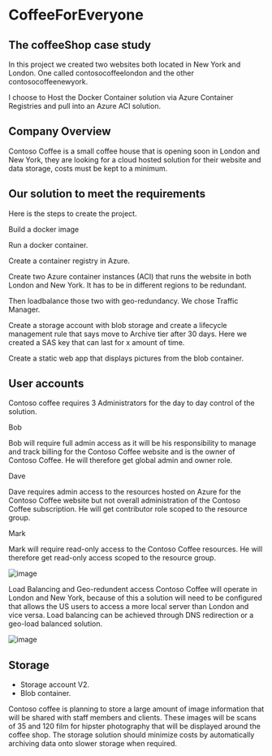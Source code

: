 # CoffeeForEveryone
## The coffeeShop case study
In this project we created two websites both located in New York and London. One called contosocoffeelondon and the other contosocoffeenewyork.

I choose to Host the Docker Container solution via Azure Container Registries and pull into an Azure ACI solution.

## Company Overview
Contoso Coffee is a small coffee house that is opening soon in London and New York, they are looking for a cloud hosted solution for their website and data storage, costs must be kept to a minimum.

## Our solution to meet the requirements
Here is the steps to create the project.

Build a docker image

Run a docker container.

Create a container registry in Azure.

Create two Azure container instances (ACI) that runs the website in both London and New York. It has to be in different regions to be redundant.

Then loadbalance those two with geo-redundancy. We chose Traffic Manager.

Create a storage account with blob storage and create a lifecycle management rule that says move to Archive tier after 30 days. Here we created a SAS key that can last for x amount of time.

Create a static web app that displays pictures from the blob container.

## User accounts
Contoso coffee requires 3 Administrators for the day to day control of the solution.

Bob

Bob will require full admin access as it will be his responsibility to manage and track billing for the Contoso Coffee website and is the owner of Contoso Coffee. He will therefore get global admin and owner role.

Dave

Dave requires admin access to the resources hosted on Azure for the Contoso Coffee website but not overall administration of the Contoso Coffee subscription. He will get contributor role scoped to the resource group.

Mark

Mark will require read-only access to the Contoso Coffee resources. He will therefore get read-only access scoped to the resource group.

  ![image](https://user-images.githubusercontent.com/70135704/226916537-bbcbc859-9002-4b0d-9ccc-71d21d10f882.png)



Load Balancing and Geo-redundent access
Contoso Coffee will operate in London and New York, because of this a solution will need to be configured that allows the US users to access a more local server than London and vice versa. Load balancing can be achieved through DNS redirection or a geo-load balanced solution.

![image](https://user-images.githubusercontent.com/70135704/226916682-7163bcc5-bb8e-4005-be14-b553f04c0b9b.png)

## Storage

- Storage account V2.
- Blob container. 

Contoso coffee is planning to store a large amount of image information that will be shared with staff members and clients. These images will be scans of 35 and 120 film for hipster photography that will be displayed around the coffee shop. The storage solution should minimize costs by automatically archiving data onto slower storage when required.

